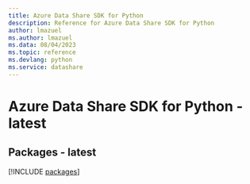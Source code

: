 ```yaml
---
title: Azure Data Share SDK for Python
description: Reference for Azure Data Share SDK for Python
author: lmazuel
ms.author: lmazuel
ms.data: 08/04/2023
ms.topic: reference
ms.devlang: python
ms.service: datashare
---
```

# Azure Data Share SDK for Python - latest
## Packages - latest
[!INCLUDE [packages](data-share-index.md)]